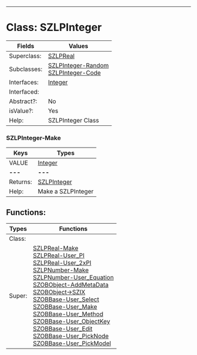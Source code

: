 ---------

# Class:	SZLPInteger

| Fields | Values |
| --------- | --------- |
| Superclass: | [SZLPReal](SZLPReal.html) |
| Subclasses: | [SZLPInteger-Random](SZLPInteger-Random.html) <br> [SZLPInteger-Code](SZLPInteger-Code.html) |
| Interfaces: | [Integer](Integer.html) |
| Interfaced: |  |
| Abstract?: | No |
| isValue?: | Yes |
| Help: | SZLPInteger Class |

### SZLPInteger-Make

| Keys | Types |
| --------- | --------- |
| VALUE | [Integer](Integer.html) |
| **---** | **---** |
| Returns: | [SZLPInteger](SZLPInteger.html) |
| Help: | Make a SZLPInteger |


## Functions:

| Types | Functions |
| --------- | --------- |
| Class: |  |
| Super: | [SZLPReal-Make](SZLPReal.html) <br> [SZLPReal-User_PI](SZLPReal.html) <br> [SZLPReal-User_2xPI](SZLPReal.html) <br> [SZLPNumber-Make](SZLPNumber.html) <br> [SZLPNumber-User_Equation](SZLPNumber.html) <br> [SZOBObject-AddMetaData](SZOBObject.html) <br> [SZOBObject->SZIX](SZOBObject.html) <br> [SZOBBase-User_Select](SZOBBase.html) <br> [SZOBBase-User_Make](SZOBBase.html) <br> [SZOBBase-User_Method](SZOBBase.html) <br> [SZOBBase-User_ObjectKey](SZOBBase.html) <br> [SZOBBase-User_Edit](SZOBBase.html) <br> [SZOBBase-User_PickNode](SZOBBase.html) <br> [SZOBBase-User_PickModel](SZOBBase.html) |



